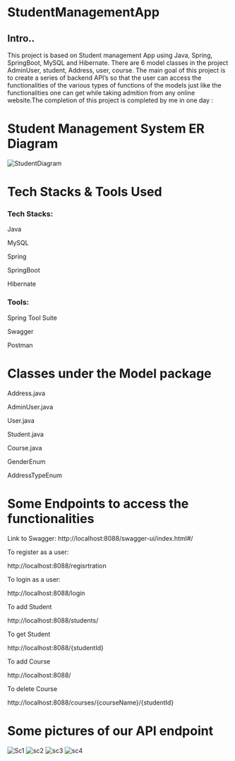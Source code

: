 # StudentManagementApp

Intro..
-----
This project is based on Student management App using Java, Spring, SpringBoot, MySQL and Hibernate. There are 6 model classes in the project AdminUser, student, Address, user, course. The main goal of this project is to create a series of backend API’s so that the user can access the functionalities of the various types of functions of the models just like the functionalities one can get while taking admition from any online website.The completion of this project is completed by me in one day :

<h1>Student Management System ER Diagram</h1>

![StudentDiagram](https://user-images.githubusercontent.com/101575131/209375949-bcd74f4a-a06c-4d9f-93d4-26389562652b.jpg)

<h1>Tech Stacks & Tools Used</h1>
<h3>Tech Stacks:</h3>

Java

MySQL

Spring

SpringBoot

Hibernate

<h3>Tools:</h3>

Spring Tool Suite

Swagger

Postman

<h1>Classes under the Model package</h1>

Address.java

AdminUser.java

User.java

Student.java

Course.java

GenderEnum

AddressTypeEnum


<h1>Some Endpoints to access the functionalities</h1>

Link to Swagger: http://localhost:8088/swagger-ui/index.html#/

To register as a user:

http://localhost:8088/regisrtration

To login as a user:

http://localhost:8088/login

To add Student

http://localhost:8088/students/

To get Student

http://localhost:8088/{studentId}

To add Course

http://localhost:8088/

To delete Course

http://localhost:8088/courses/{courseName}/{studentId}



<h1>Some pictures of our API endpoint</h1>

![Sc1](https://user-images.githubusercontent.com/101575131/209378331-99d32a13-f1fd-4b58-8422-e82a94dbfb81.PNG)
![sc2](https://user-images.githubusercontent.com/101575131/209378340-f26bb3d3-f743-4fed-8e5f-ae0f2adc7531.PNG)
![sc3](https://user-images.githubusercontent.com/101575131/209378344-556b7bd6-8e42-4f17-a56e-2f4e584541f8.PNG)
![sc4](https://user-images.githubusercontent.com/101575131/209378347-903af26c-617e-4141-a99e-348230d45601.PNG)

